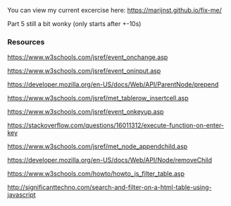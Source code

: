 You can view my current excercise here: https://marijnst.github.io/fix-me/

Part 5 still a bit wonky (only starts after +-10s)

### Resources

https://www.w3schools.com/jsref/event_onchange.asp

https://www.w3schools.com/jsref/event_oninput.asp

https://developer.mozilla.org/en-US/docs/Web/API/ParentNode/prepend

https://www.w3schools.com/jsref/met_tablerow_insertcell.asp

https://www.w3schools.com/jsref/event_onkeyup.asp

https://stackoverflow.com/questions/16011312/execute-function-on-enter-key

https://www.w3schools.com/jsref/met_node_appendchild.asp

https://developer.mozilla.org/en-US/docs/Web/API/Node/removeChild

https://www.w3schools.com/howto/howto_js_filter_table.asp

http://significanttechno.com/search-and-filter-on-a-html-table-using-javascript

